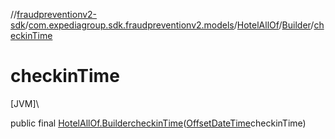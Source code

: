 //[fraudpreventionv2-sdk](../../../../index.md)/[com.expediagroup.sdk.fraudpreventionv2.models](../../index.md)/[HotelAllOf](../index.md)/[Builder](index.md)/[checkinTime](checkin-time.md)

# checkinTime

[JVM]\

public final [HotelAllOf.Builder](index.md)[checkinTime](checkin-time.md)([OffsetDateTime](https://docs.oracle.com/javase/8/docs/api/java/time/OffsetDateTime.html)checkinTime)
